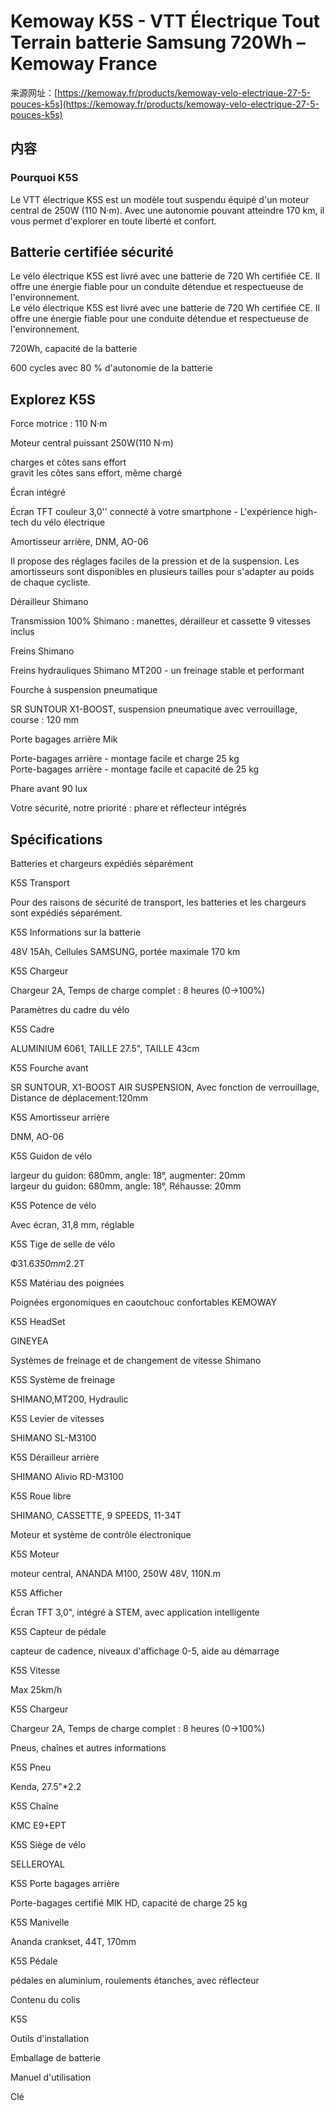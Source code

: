 <!-- TRANSFORM_DIFF_MODIFIED: DO NOT OVERWRITE -->

# Kemoway K5S - VTT Électrique Tout Terrain batterie Samsung 720Wh – Kemoway France

来源网址：[https://kemoway.fr/products/kemoway-velo-electrique-27-5-pouces-k5s](https://kemoway.fr/products/kemoway-velo-electrique-27-5-pouces-k5s)

## 内容

<link rel="stylesheet" href="/kmy/assets/css/markdown.css">

### Pourquoi K5S

Le VTT électrique K5S est un modèle tout suspendu équipé d'un moteur central de 250W (110 N·m). Avec une autonomie pouvant atteindre 170 km, il vous permet d'explorer en toute liberté et confort.

## Batterie certifiée sécurité

<div class='old-text'><span class='removed'>Le vélo électrique K5S est livré avec une batterie de 720 Wh certifiée CE. Il offre une énergie fiable pour un conduite détendue et respectueuse de l'environnement.</span></div>
<div class='new-text'><span class='added'>Le vélo électrique K5S est livré avec une batterie de 720 Wh certifiée CE. Il offre une énergie fiable pour une conduite détendue et respectueuse de l'environnement.</span></div>

720Wh, capacité de la batterie

600 cycles avec 80 % d'autonomie de la batterie

## Explorez K5S

Force motrice : 110 N·m

Moteur central puissant 250W(110 N·m)

<div class='old-text'><span class='removed'>charges et côtes sans effort</span></div>
<div class='new-text'><span class='added'>gravit les côtes sans effort, même chargé</span></div>

Écran intégré

Écran TFT couleur 3,0'' connecté à votre smartphone - L'expérience high-tech du vélo électrique

Amortisseur arrière, DNM, AO-06

Il propose des réglages faciles de la pression et de la suspension. Les amortisseurs sont disponibles en plusieurs tailles pour s'adapter au poids de chaque cycliste.

Dérailleur Shimano

Transmission 100% Shimano : manettes, dérailleur et cassette 9 vitesses inclus

Freins Shimano

Freins hydrauliques Shimano MT200 - un freinage stable et performant

Fourche à suspension pneumatique

SR SUNTOUR X1-BOOST, suspension pneumatique avec verrouillage, course : 120 mm

Porte bagages arrière Mik

<div class='old-text'><span class='removed'>Porte-bagages arrière - montage facile et charge 25 kg</span></div>
<div class='new-text'><span class='added'>Porte-bagages arrière - montage facile et capacité de 25 kg</span></div>

Phare avant 90 lux

Votre sécurité, notre priorité : phare et réflecteur intégrés

## Spécifications

Batteries et chargeurs expédiés séparément

K5S Transport

Pour des raisons de sécurité de transport, les batteries et les chargeurs sont expédiés séparément.

K5S Informations sur la batterie

48V 15Ah, Cellules SAMSUNG, portée maximale 170 km

K5S Chargeur

Chargeur 2A, Temps de charge complet : 8 heures (0→100%)

Paramètres du cadre du vélo

K5S Cadre

ALUMINIUM 6061, TAILLE 27.5", TAILLE 43cm

K5S Fourche avant

SR SUNTOUR, X1-BOOST AIR SUSPENSION, Avec fonction de verrouillage, Distance de déplacement:120mm

K5S Amortisseur arrière

DNM, AO-06

K5S Guidon de vélo

<div class='old-text'><span class='removed'>largeur du guidon: 680mm, angle: 18°, augmenter: 20mm</span></div>
<div class='new-text'><span class='added'>largeur du guidon: 680mm, angle: 18°, Réhausse: 20mm</span></div>

K5S Potence de vélo

Avec écran, 31,8 mm, réglable

K5S Tige de selle de vélo

Ф31.6*350mm*2.2T

K5S Matériau des poignées

Poignées ergonomiques en caoutchouc confortables KEMOWAY

K5S HeadSet

GINEYEA

Systèmes de freinage et de changement de vitesse Shimano

K5S Système de freinage

SHIMANO,MT200, Hydraulic

K5S Levier de vitesses

SHIMANO SL-M3100

K5S Dérailleur arrière

SHIMANO Alivio RD-M3100

K5S Roue libre

SHIMANO, CASSETTE, 9 SPEEDS, 11-34T

Moteur et système de contrôle électronique

K5S Moteur

moteur central, ANANDA M100, 250W 48V, 110N.m

K5S Afficher

Écran TFT 3,0", intégré à STEM, avec application intelligente

K5S Capteur de pédale

capteur de cadence, niveaux d'affichage 0-5, aide au démarrage

K5S Vitesse

Max 25km/h

K5S Chargeur

Chargeur 2A, Temps de charge complet : 8 heures (0→100%)

Pneus, chaînes et autres informations

K5S Pneu

Kenda, 27.5"\*2.2

K5S Chaîne

KMC E9+EPT

K5S Siège de vélo

SELLEROYAL

K5S Porte bagages arrière

Porte-bagages certifié MIK HD, capacité de charge 25 kg

K5S Manivelle

Ananda crankset, 44T, 170mm

K5S Pédale

pédales en aluminium, roulements étanches, avec réflecteur

Contenu du colis

K5S

Outils d'installation

Emballage de batterie

Manuel d'utilisation

Clé
